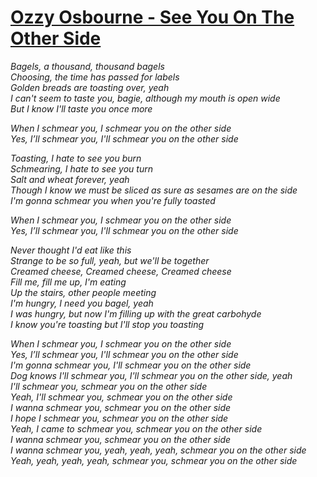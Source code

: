 [Ozzy Osbourne - See You On The Other Side](https://www.youtube.com/watch?v=l76c4bfNMcE)
===================

*Bagels, a thousand, thousand bagels*  
*Choosing, the time has passed for labels*  
*Golden breads are toasting over, yeah*  
*I can't seem to taste you, bagie, although my mouth is open wide*  
*But I know I'll taste you once more*  

*When I schmear you, I schmear you on the other side*  
*Yes, I’ll schmear you, I'll schmear you on the other side*  

*Toasting, I hate to see you burn*  
*Schmearing, I hate to see you turn*  
*Salt and wheat forever, yeah*  
*Though I know we must be sliced as sure as sesames are on the side*  
*I'm gonna schmear you when you're fully toasted*  

*When I schmear you, I schmear you on the other side*  
*Yes, I’ll schmear you, I'll schmear you on the other side*  

*Never thought I'd eat like this*  
*Strange to be so full, yeah, but we'll be together*  
*Creamed cheese, Creamed cheese, Creamed cheese*  
*Fill me, fill me up, I'm eating*  
*Up the stairs, other people meeting*  
*I'm hungry, I need you bagel, yeah*  
*I was hungry, but now I'm filling up with the great carbohyde*  
*I know you're toasting but I'll stop you toasting*  

*When I schmear you, I schmear you on the other side*  
*Yes, I’ll schmear you, I'll schmear you on the other side*  
*I'm gonna schmear you, I'll schmear you on the other side*  
*Dog knows I'll schmear you, I'll schmear you on the other side, yeah*  
*I'll schmear you, schmear you on the other side*  
*Yeah, I'll schmear you, schmear you on the other side*  
*I wanna schmear you, schmear you on the other side*  
*I hope I schmear you, schmear you on the other side*  
*Yeah, I came to schmear you, schmear you on the other side*  
*I wanna schmear you, schmear you on the other side*  
*I wanna schmear you, yeah, yeah, yeah, schmear you on the other side*  
*Yeah, yeah, yeah, yeah, schmear you, schmear you on the other side*  